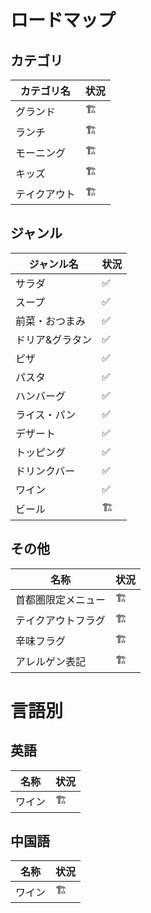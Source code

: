 # ロードマップ

## カテゴリ

| カテゴリ名   | 状況 |
| ------------ | ---- |
| グランド     | 🏗️   |
| ランチ       | 🏗️   |
| モーニング   | 🏗️   |
| キッズ       | 🏗️   |
| テイクアウト | 🏗️   |

## ジャンル

| ジャンル名      | 状況 |
| --------------- | ---- |
| サラダ          | ✅   |
| スープ          | ✅   |
| 前菜・おつまみ  | ✅   |
| ドリア&グラタン | ✅   |
| ピザ            | ✅   |
| パスタ          | ✅   |
| ハンバーグ      | ✅   |
| ライス・パン    | ✅   |
| デザート        | ✅   |
| トッピング      | ✅   |
| ドリンクバー    | ✅   |
| ワイン          | ✅   |
| ビール          | 🏗️   |

## その他

| 名称               | 状況 |
| ------------------ | ---- |
| 首都圏限定メニュー | 🏗️   |
| テイクアウトフラグ | 🏗️   |
| 辛味フラグ         | 🏗️   |
| アレルゲン表記     | 🏗️   |

# 言語別

## 英語

| 名称   | 状況 |
| ------ | ---- |
| ワイン | 🏗️   |

## 中国語

| 名称   | 状況 |
| ------ | ---- |
| ワイン | 🏗️   |
